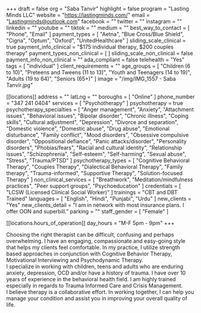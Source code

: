 +++
draft = false
org = "Saba Tanvir"
highlight = false
program = "Lasting Minds LLC"
website = "https://lastingminds.com/"
email = "Lastingminds@outlook.com"
facebook = ""
twitter = ""
instagram = ""
linkedin = ""
youtube = ""
tiktok = ""
medium = ""
best_way_to_contact = [ "Phone", "Email" ]
payment_types = [
  "Aetna",
  "Blue Cross/Blue Shield",
  "Cigna",
  "Optum",
  "Oxford",
  "UnitedHealthcare"
]
sliding_scale_clinical = true
payment_info_clinical = "$175 individual therapy, $200 couples therapy"
payment_types_non_clinical = [ ]
sliding_scale_non_clinical = false
payment_info_non_clinical = ""
ada_compliant = false
telehealth = "Yes"
tags = [ "individual" ]
client_requirements = ""
age_groups = [
  "Children (6 to 10)",
  "Preteens and Tweens (11 to 13)",
  "Youth and Teenagers (14 to 19)",
  "Adults (19 to 64)",
  "Seniors (65+)"
]
image = "/img/IMG_1557 - Saba Tanvir.jpg"

[[locations]]
address = ""
latLng = ""
boroughs = [ "Online" ]
phone_number = "347 241 0404"
services = [ "Psychotherapy" ]
psychotherapy = true
psychotherapy_specialties = [
  "Anger management",
  "Anxiety",
  "Attachment issues",
  "Behavioral issues",
  "Bipolar disorder",
  "Chronic illness",
  "Coping skills",
  "Cultural adjustment",
  "Depression",
  "Divorce and separation",
  "Domestic violence",
  "Domestic abuse",
  "Drug abuse",
  "Emotional disturbance",
  "Family conflict",
  "Mood disorders",
  "Obsessive compulsive disorder",
  "Oppositional defiance",
  "Panic attacks/disorder",
  "Personality disorders",
  "Phobias/fears",
  "Racial and cultural identity",
  "Relationship issues",
  "Schizophrenia",
  "Self-esteem",
  "Self-harming",
  "Sexual abuse",
  "Stress",
  "Trauma/PTSD"
]
psychotherapy_types = [
  "Cognitive Behavioral Therapy",
  "Couples Therapy",
  "Dialectical Behavioral Therapy",
  "Family therapy",
  "Trauma-informed",
  "Supportive Therapy",
  "Solution-focused Therapy"
]
non_clinical_services = [
  "Breathwork",
  "Meditation/mindfulness practices",
  "Peer support groups",
  "Psychoeducation"
]
credentials = [ "LCSW (Licensed Clinical Social Worker)" ]
trainings = "CBT and DBT Trained"
languages = [ "English", "Hindi", "Punjabi", "Urdu" ]
new_clients = "Yes"
new_clients_detail = "I am in network with most insurance plans.  I offer OON and superbill."
parking = ""
staff_gender = [ "Female" ]

  [[locations.hours_of_operation]]
  day_hours = "M-F 5pm - 9pm"
+++

Choosing the right therapist can be difficult, confusing and perhaps overwhelming. I have an engaging, compassionate and easy-going style that helps my clients feel comfortable. In my practice, I utilize strength based approaches in conjunction with Cognitive Behavior Therapy, Motivational Interviewing and Psychodynamic Therapy. <br>
I specialize in working with children, teens and adults who are enduring anxiety, depression, OCD and/or have a history of trauma. I have over 10 years of experience in the behavioral health field. I am highly trained especially in regards to Trauma Informed Care and Crisis Management. <br>
I believe therapy is a collaborative effort. In working together, I can help you manage your condition and assist you in improving your overall quality of life.
